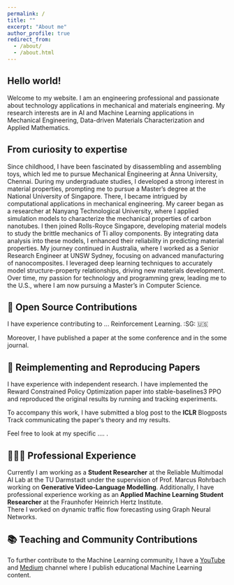 ```yaml
---
permalink: /
title: ""
excerpt: "About me"
author_profile: true
redirect_from: 
  - /about/
  - /about.html
---
```



## Hello world!
Welcome to my website. I am an engineering professional and passionate about technology applications in mechanical and materials engineering. My research interests are in AI and Machine Learning applications in Mechanical Engineering, Data-driven Materials Characterization and Applied Mathematics.

## From curiosity to expertise
Since childhood, I have been fascinated by disassembling and assembling toys, which led me to pursue Mechanical Engineering at Anna University, Chennai. During my undergraduate studies, I developed a strong interest in material properties, prompting me to pursue a Master’s degree at the National University of Singapore. There, I became intrigued by computational applications in mechanical engineering.
My career began as a researcher at Nanyang Technological University, where I applied simulation models to characterize the mechanical properties of carbon nanotubes. I then joined Rolls-Royce Singapore, developing material models to study the brittle mechanics of Ti alloy components. By integrating data analysis into these models, I enhanced their reliability in predicting material properties.
My journey continued in Australia, where I worked as a Senior Research Engineer at UNSW Sydney, focusing on advanced manufacturing of nanocomposites. I leveraged deep learning techniques to accurately model structure-property relationships, driving new materials development. Over time, my passion for technology and programming grew, leading me to the U.S., where I am now pursuing a Master’s in Computer Science.



## 🤖 Open Source Contributions
I have experience contributing to ... Reinforcement Learning. :SG: :us:

Moreover, I have published a paper at the some conference and in the some journal.

## 📜 Reimplementing and Reproducing Papers
I have experience with independent research. I have implemented the Reward Constrained Policy Optimization paper into stable-baselines3 PPO and reproduced the original results by running and tracking experiments.

To accompany this work, I have submitted a blog post to the **ICLR** Blogposts Track communicating the paper's theory and my results.

Feel free to look at my specific .... .

## 👨🏻‍🔬 Professional Experience
Currently I am working as a **Student Researcher** at the Reliable Multimodal AI Lab at the TU Darmstadt under the supervision of Prof. Marcus Rohrbach working on **Generative Video-Language Modelling**.
Additionally, I have professional experience working as an **Applied Machine Learning Student Researcher** at the Fraunhofer Heinrich Hertz Institute. \
There I worked on dynamic traffic flow forecasting using Graph Neural Networks.

## 📚 Teaching and Community Contributions
To further contribute to the Machine Learning community, I have a [YouTube](https://www.youtube.com/@borismeinardus) and [Medium](https://medium.com/@boris.meinardus) channel where I publish educational Machine Learning content.







